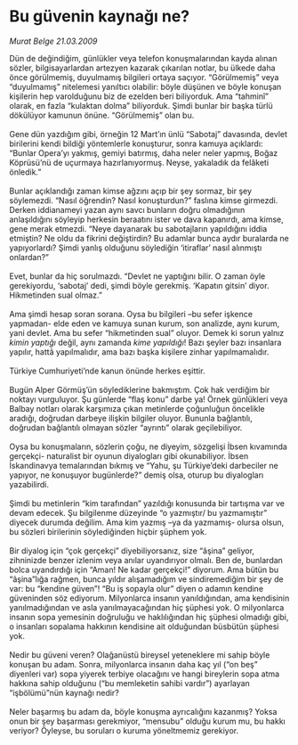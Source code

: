 # Bu güvenin kaynağı ne?

*Murat Belge 21.03.2009*

<div class="taraf_structure_2col_1zq">
<div class="margen_n">



 <p>Dün de değindiğim, günlükler veya telefon konuşmalarından kayda alınan sözler, bilgisayarlardan artezyen kazarak çıkarılan notlar, bu ülkede daha önce görülmemiş, duyulmamış bilgileri ortaya saçıyor. “Görülmemiş” veya “duyulmamış” nitelemesi yanıltıcı olabilir: böyle düşünen ve böyle konuşan kişilerin hep varolduğunu biz de ezelden beri biliyorduk. Ama “tahminî” olarak, en fazla “kulaktan dolma” biliyorduk. Şimdi bunlar bir başka türlü dökülüyor kamunun önüne. “Görülmemiş” olan bu. <br/><br/>Gene dün yazdığım gibi, örneğin 12 Mart’ın ünlü “Sabotaj” davasında, devlet birilerini kendi bildiği yöntemlerle konuşturur, sonra kamuya açıklardı: “Bunlar Opera’yı yakmış, gemiyi batırmış, daha neler neler yapmış, Boğaz Köprüsü’nü de uçurmaya hazırlanıyormuş. Neyse, yakaladık da felâketi önledik.” <br/><br/>Bunlar açıklandığı zaman kimse ağzını açıp bir şey sormaz, bir şey söylemezdi. “Nasıl öğrendin? Nasıl konuşturdun?” faslına kimse girmezdi. Derken iddianameyi yazan aynı savcı bunların doğru olmadığının anlaşıldığını söyleyip herkesin beraatını ister ve dava kapanırdı, ama kimse, gene merak etmezdi. “Neye dayanarak bu sabotajların yapıldığını iddia etmiştin? Ne oldu da fikrini değiştirdin? Bu adamlar bunca aydır buralarda ne yapıyorlardı? Şimdi yanlış olduğunu söylediğin ‘itiraflar’ nasıl alınmıştı onlardan?” <br/><br/>Evet, bunlar da hiç sorulmazdı. “Devlet ne yaptığını bilir. O zaman öyle gerekiyordu, ‘sabotaj’ dedi, şimdi böyle gerekmiş. ‘Kapatın gitsin’ diyor. Hikmetinden sual olmaz.” <br/><br/>Ama şimdi hesap soran sorana. Oysa bu bilgileri –bu sefer işkence yapmadan- elde eden ve kamuya sunan kurum, son analizde, aynı kurum, yani devlet. Ama bu sefer “hikmetinden sual” oluyor. Demek ki sorun yalnız <i>kimin yaptığı</i> değil, aynı zamanda <i>kime yapıldığı</i>! Bazı şeyler bazı insanlara yapılır, hattâ yapılmalıdır, ama bazı başka kişilere zinhar yapılmamalıdır. <br/><br/>Türkiye Cumhuriyeti’nde kanun önünde herkes eşittir. <br/><br/>Bugün Alper Görmüş’ün söylediklerine bakmıştım. Çok hak verdiğim bir noktayı vurguluyor. Şu günlerde “flaş konu” darbe ya! Örnek günlükleri veya Balbay notları olarak karşımıza çıkan metinlerde çoğunluğun öncelikle aradığı, doğrudan darbeye ilişkin bilgiler oluyor. Bununla bağlantılı, doğrudan bağlantılı olmayan sözler “ayrıntı” olarak geçilebiliyor. <br/><br/>Oysa bu konuşmaların, sözlerin çoğu, ne diyeyim, sözgelişi İbsen kıvamında gerçekçi- naturalist bir oyunun diyalogları gibi okunabiliyor. İbsen İskandinavya temalarından bıkmış ve “Yahu, şu Türkiye’deki darbeciler ne yapıyor, ne konuşuyor bugünlerde?” demiş olsa, oturup bu diyalogları yazabilirdi. <br/><br/>Şimdi bu metinlerin “kim tarafından” yazıldığı konusunda bir tartışma var ve devam edecek. Şu bilgilenme düzeyinde “o yazmıştır/ bu yazmamıştır” diyecek durumda değilim. Ama kim yazmış –ya da yazmamış- olursa olsun, bu sözleri birilerinin söylediğinden hiçbir şüphem yok. <br/><br/>Bir diyalog için “çok gerçekçi” diyebiliyorsanız, size “âşina” geliyor, zihninizde benzer izlenim veya anılar uyandırıyor olmalı. Ben de, bunlardan bolca uyandırdığı için “Aman! Ne kadar gerçekçi!” diyorum. Ama bütün bu “âşina”lığa rağmen, bunca yıldır alışamadığım ve sindiremediğim bir şey de var: bu “kendine güven”! “Bu iş sopayla olur” diyen o adamın kendine güveninden söz ediyorum. Milyonlarca insanın yanıldığından, ama kendisinin yanılmadığından ve asla yanılmayacağından hiç şüphesi yok. O milyonlarca insanın sopa yemesinin doğruluğu ve haklılığından hiç şüphesi olmadığı gibi, o insanları sopalama hakkının kendisine ait olduğundan büsbütün şüphesi yok. <br/><br/>Nedir bu güveni veren? Olağanüstü bireysel yeteneklere mi sahip böyle konuşan bu adam. Sonra, milyonlarca insanın daha kaç yıl (“on beş” diyenleri var) sopa yiyerek terbiye olacağını ve hangi bireylerin sopa atma hakkına sahip olduğunu (“bu memleketin sahibi vardır”) ayarlayan “işbölümü”nün kaynağı nedir? <br/><br/>Neler başarmış bu adam da, böyle konuşma ayrıcalığını kazanmış? Yoksa onun bir şey başarması gerekmiyor, “mensubu” olduğu kurum mu, bu hakkı veriyor? Öyleyse, bu soruları o kuruma yöneltmemiz gerekiyor.</p>

<br/>


<div id="taraf_not">
</div>

</div>


</div>

